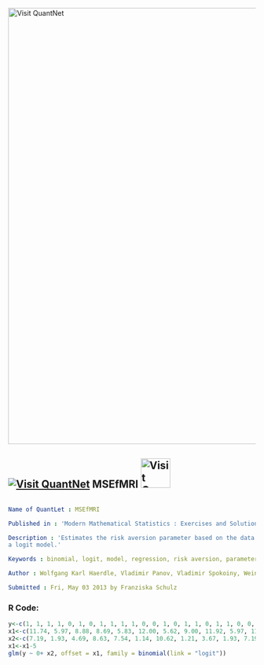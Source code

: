 
[<img src="https://github.com/QuantLet/Styleguide-and-FAQ/blob/master/pictures/banner.png" width="888" alt="Visit QuantNet">](http://quantlet.de/)

## [<img src="https://github.com/QuantLet/Styleguide-and-FAQ/blob/master/pictures/qloqo.png" alt="Visit QuantNet">](http://quantlet.de/) **MSEfMRI** [<img src="https://github.com/QuantLet/Styleguide-and-FAQ/blob/master/pictures/QN2.png" width="60" alt="Visit QuantNet 2.0">](http://quantlet.de/)

```yaml

Name of QuantLet : MSEfMRI

Published in : 'Modern Mathematical Statistics : Exercises and Solutions'

Description : 'Estimates the risk aversion parameter based on the data given in the table and using
a logit model.'

Keywords : binomial, logit, model, regression, risk aversion, parameter

Author : Wolfgang Karl Haerdle, Vladimir Panov, Vladimir Spokoiny, Weining Wang

Submitted : Fri, May 03 2013 by Franziska Schulz

```


### R Code:
```r
y<-c(1, 1, 1, 1, 0, 1, 0, 1, 1, 1, 1, 0, 0, 1, 0, 1, 1, 0, 1, 1, 0, 0, 1, 0, 1, 0, 1)
x1<-c(11.74, 5.97, 8.88, 8.69, 5.83, 12.00, 5.62, 9.00, 11.92, 5.97, 11.74, 8.88, 8.69, 12.00, 5.83, 9.00, 11.92, 5.62, 5.97, 11.74, 8.88, 5.83, 12.00, 8.69, 11.92, 5.62, 9.00)
x2<-c(7.19, 1.93, 4.69, 8.63, 7.54, 1.14, 10.62, 1.21, 3.67, 1.93, 7.19, 4.69, 8.63, 1.49, 7.54, 1.21, 3.67, 10.62, 1.93, 7.19, 4.69, 7.54, 1.14, 8.63, 3.67, 10.62, 1.21)
x1<-x1-5
glm(y ~ 0+ x2, offset = x1, family = binomial(link = "logit"))
```
